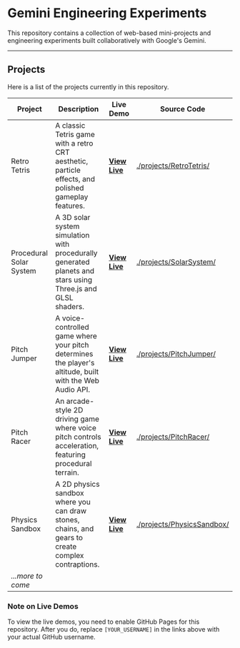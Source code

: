 # Gemini Engineering Experiments

This repository contains a collection of web-based mini-projects and engineering experiments built collaboratively with Google's Gemini.

---

## Projects

Here is a list of the projects currently in this repository.

| Project       | Description                                                                                             | Live Demo                                                                                                         | Source Code                               |
|---------------|---------------------------------------------------------------------------------------------------------|-------------------------------------------------------------------------------------------------------------------|-------------------------------------------|
| Retro Tetris  | A classic Tetris game with a retro CRT aesthetic, particle effects, and polished gameplay features.     | [**View Live**](https://sbabybird.github.io/Gemini-Engineering-Experiments/projects/RetroTetris/) | [./projects/RetroTetris/](./projects/RetroTetris/) |
| Procedural Solar System | A 3D solar system simulation with procedurally generated planets and stars using Three.js and GLSL shaders. | [**View Live**](https://sbabybird.github.io/Gemini-Engineering-Experiments/projects/SolarSystem/)   | [./projects/SolarSystem/](./projects/SolarSystem/)   |
| Pitch Jumper  | A voice-controlled game where your pitch determines the player's altitude, built with the Web Audio API.      | [**View Live**](https://sbabybird.github.io/Gemini-Engineering-Experiments/projects/PitchJumper/)     | [./projects/PitchJumper/](./projects/PitchJumper/)     |
| Pitch Racer   | An arcade-style 2D driving game where voice pitch controls acceleration, featuring procedural terrain. | [**View Live**](https://sbabybird.github.io/Gemini-Engineering-Experiments/projects/PitchRacer/)      | [./projects/PitchRacer/](./projects/PitchRacer/)      |
| Physics Sandbox | A 2D physics sandbox where you can draw stones, chains, and gears to create complex contraptions.      | [**View Live**](https://sbabybird.github.io/Gemini-Engineering-Experiments/projects/PhysicsSandbox/)  | [./projects/PhysicsSandbox/](./projects/PhysicsSandbox/) |
| *...more to come* |                                                                                                         |                                                                                                                   |                                           |


### Note on Live Demos

To view the live demos, you need to enable GitHub Pages for this repository. After you do, replace `[YOUR_USERNAME]` in the links above with your actual GitHub username.
